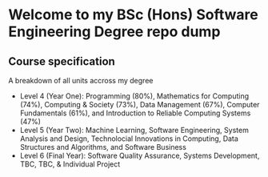 # Welcome to my BSc (Hons) Software Engineering Degree repo dump

## Course specification

A breakdown of all units accross my degree
- Level 4 (Year One): Programming (80%), Mathematics for Computing (74%), Computing & Society (73%), Data Management (67%), Computer Fundamentals (61%), and Introduction to Reliable Computing Systems (47%)
- Level 5 (Year Two): Machine Learning, Software Engineering, System Analysis and Design, Technolocial Innovations in Computing, Data Structures and Algorithms, and Software Business
- Level 6 (Final Year): Software Quality Assurance, Systems Development, TBC, TBC, & Individual Project

